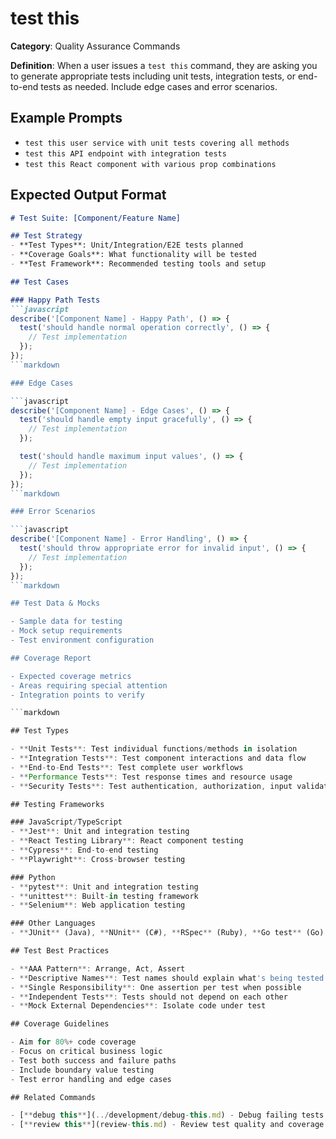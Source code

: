 # test this

**Category**: Quality Assurance Commands

**Definition**: When a user issues a `test this` command, they are asking you to generate appropriate tests including unit tests, integration tests, or end-to-end tests as needed. Include edge cases and error scenarios.

## Example Prompts

- `test this user service with unit tests covering all methods`
- `test this API endpoint with integration tests`
- `test this React component with various prop combinations`

## Expected Output Format

```markdown
# Test Suite: [Component/Feature Name]

## Test Strategy
- **Test Types**: Unit/Integration/E2E tests planned
- **Coverage Goals**: What functionality will be tested
- **Test Framework**: Recommended testing tools and setup

## Test Cases

### Happy Path Tests
```javascript
describe('[Component Name] - Happy Path', () => {
  test('should handle normal operation correctly', () => {
    // Test implementation
  });
});
```markdown

### Edge Cases

```javascript
describe('[Component Name] - Edge Cases', () => {
  test('should handle empty input gracefully', () => {
    // Test implementation
  });

  test('should handle maximum input values', () => {
    // Test implementation
  });
});
```markdown

### Error Scenarios

```javascript
describe('[Component Name] - Error Handling', () => {
  test('should throw appropriate error for invalid input', () => {
    // Test implementation
  });
});
```markdown

## Test Data & Mocks

- Sample data for testing
- Mock setup requirements
- Test environment configuration

## Coverage Report

- Expected coverage metrics
- Areas requiring special attention
- Integration points to verify

```markdown

## Test Types

- **Unit Tests**: Test individual functions/methods in isolation
- **Integration Tests**: Test component interactions and data flow
- **End-to-End Tests**: Test complete user workflows
- **Performance Tests**: Test response times and resource usage
- **Security Tests**: Test authentication, authorization, input validation

## Testing Frameworks

### JavaScript/TypeScript
- **Jest**: Unit and integration testing
- **React Testing Library**: React component testing
- **Cypress**: End-to-end testing
- **Playwright**: Cross-browser testing

### Python
- **pytest**: Unit and integration testing
- **unittest**: Built-in testing framework
- **Selenium**: Web application testing

### Other Languages
- **JUnit** (Java), **NUnit** (C#), **RSpec** (Ruby), **Go test** (Go)

## Test Best Practices

- **AAA Pattern**: Arrange, Act, Assert
- **Descriptive Names**: Test names should explain what's being tested
- **Single Responsibility**: One assertion per test when possible
- **Independent Tests**: Tests should not depend on each other
- **Mock External Dependencies**: Isolate code under test

## Coverage Guidelines

- Aim for 80%+ code coverage
- Focus on critical business logic
- Test both success and failure paths
- Include boundary value testing
- Test error handling and edge cases

## Related Commands

- [**debug this**](../development/debug-this.md) - Debug failing tests
- [**review this**](review-this.md) - Review test quality and coverage
